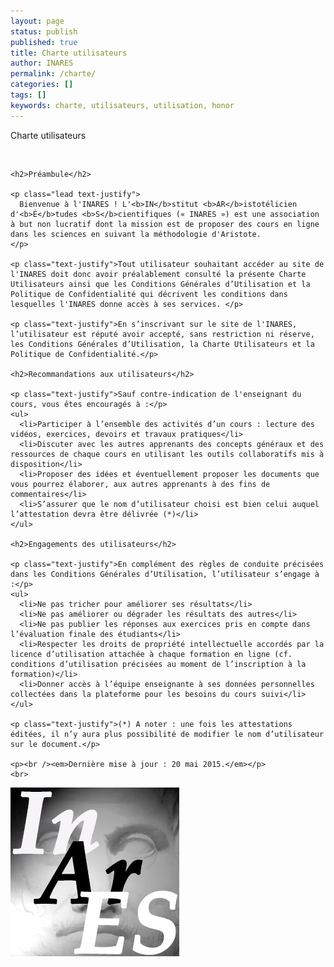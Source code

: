 ```yaml
---
layout: page
status: publish
published: true
title: Charte utilisateurs
author: INARES
permalink: /charte/
categories: []
tags: []
keywords: charte, utilisateurs, utilisation, honor
---
```


<div class="media container featurette-violet">
  <div class="media-body media-middle featurette-text">
    <p class="featurette-heading">Charte utilisateurs</p>
    <br />

    <h2>Préambule</h2>

    <p class="lead text-justify">
      Bienvenue à l'INARES ! L'<b>IN</b>stitut <b>AR</b>istotélicien d'<b>É</b>tudes <b>S</b>cientifiques (« INARES ») est une association à but non lucratif dont la mission est de proposer des cours en ligne dans les sciences en suivant la méthodologie d'Aristote.
    </p>

    <p class="text-justify">Tout utilisateur souhaitant accéder au site de l'INARES doit donc avoir préalablement consulté la présente Charte Utilisateurs ainsi que les Conditions Générales d’Utilisation et la Politique de Confidentialité qui décrivent les conditions dans lesquelles l'INARES donne accès à ses services. </p>

    <p class="text-justify">En s’inscrivant sur le site de l'INARES, l’utilisateur est réputé avoir accepté, sans restriction ni réserve, les Conditions Générales d’Utilisation, la Charte Utilisateurs et la Politique de Confidentialité.</p>

    <h2>Recommandations aux utilisateurs</h2>

    <p class="text-justify">Sauf contre-indication de l'enseignant du cours, vous êtes encouragés à :</p>
    <ul>
      <li>Participer à l’ensemble des activités d’un cours : lecture des vidéos, exercices, devoirs et travaux pratiques</li>
      <li>Discuter avec les autres apprenants des concepts généraux et des ressources de chaque cours en utilisant les outils collaboratifs mis à disposition</li>
      <li>Proposer des idées et éventuellement proposer les documents que vous pourrez élaborer, aux autres apprenants à des fins de commentaires</li>
      <li>S’assurer que le nom d’utilisateur choisi est bien celui auquel l’attestation devra être délivrée (*)</li>
    </ul>

    <h2>Engagements des utilisateurs</h2>

    <p class="text-justify">En complément des règles de conduite précisées dans les Conditions Générales d’Utilisation, l’utilisateur s’engage à :</p>
    <ul>
      <li>Ne pas tricher pour améliorer ses résultats</li>
      <li>Ne pas améliorer ou dégrader les résultats des autres</li>
      <li>Ne pas publier les réponses aux exercices pris en compte dans l’évaluation finale des étudiants</li>
      <li>Respecter les droits de propriété intellectuelle accordés par la licence d’utilisation attachée à chaque formation en ligne (cf. conditions d’utilisation précisées au moment de l’inscription à la formation)</li>
      <li>Donner accès à l’équipe enseignante à ses données personnelles collectées dans la plateforme pour les besoins du cours suivi</li>
    </ul>

    <p class="text-justify">(*) A noter : une fois les attestations éditées, il n’y aura plus possibilité de modifier le nom d’utilisateur sur le document.</p>

    <p><br /><em>Dernière mise à jour : 20 mai 2015.</em></p>
    <br>
  </div> <!-- /media-body -->
  <div class="media-left media-middle">
    <img class="media-object img-circle" src="/assets/img/logo-inares-aristote.jpg" alt="Logo-INARES">
  </div> <!-- /media-left -->
</div> <!-- /media -->

